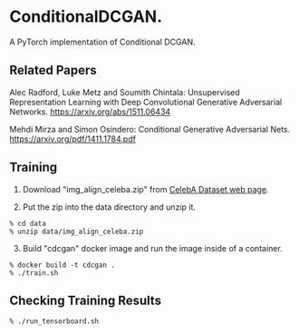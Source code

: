# ConditionalDCGAN.
A PyTorch implementation of Conditional DCGAN.

## Related Papers

Alec Radford, Luke Metz and Soumith Chintala:
Unsupervised Representation Learning with Deep Convolutional Generative Adversarial Networks.
https://arxiv.org/abs/1511.06434

Mehdi Mirza and Simon Osindero: Conditional Generative Adversarial Nets. 
https://arxiv.org/pdf/1411.1784.pdf

## Training

1. Download "img_align_celeba.zip" from [CelebA Dataset web page](https://mmlab.ie.cuhk.edu.hk/projects/CelebA.html).

2. Put the zip into the data directory and unzip it.

```shell
% cd data
% unzip data/img_align_celeba.zip
```

3. Build "cdcgan" docker image and run the image inside of a container.

```shell
% docker build -t cdcgan .
% ./train.sh
```

## Checking Training Results

```shell
% ./run_tensorboard.sh
```